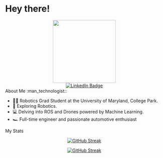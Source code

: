 
<h1>
  Hey there!
</h1>
<div id="header" align="center">
  <img src="https://media.giphy.com/media/B6IBrYTyvo1UJOXF9u/giphy.gif" width="200"/>
</div>
<div id="badges"  align="center">
  <a href="https://www.linkedin.com/in/suriya-suresh">
    <img src="https://img.shields.io/badge/LinkedIn-blue?style=for-the-badge&logo=linkedin&logoColor=white" alt="LinkedIn Badge"/>
  </a>
<div id="badges"  align="center">
  <img src="https://komarev.com/ghpvc/?username=theunknowninfinite&style=flat-square&color=blueviolet" alt=""/>
</div>

<div align="left">
About Me :man_technologist::

- :man_student: Robotics Grad Student at the University of Maryland, College Park.
- :robot: Exploring Robotics.
- :computer: Delving into ROS and Drones powered by Machine Learning.
- :racing_car: Full-time engineer and passionate automotive enthusiast 
</div>
<div align="left">


My Stats
<!-- ![](./profile-3d-contrib/profile-night-view.svg) -->
</div>

<div align="center">

[![GitHub Streak](http://github-readme-streak-stats.herokuapp.com?user=theunknowninfinite&theme=midnight-purple&hide_border=true&border_radius=4&date_format=M%20j%5B%2C%20Y%5D)](https://git.io/streak-stats)

[![GitHub Streak](https://streak-stats.demolab.com/?user=theunknowninfinite)](https://git.io/streak-stats)

</div>
